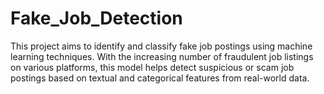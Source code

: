 # Fake_Job_Detection
This project aims to identify and classify fake job postings using machine learning techniques. With the increasing number of fraudulent job listings on various platforms, this model helps detect suspicious or scam job postings based on textual and categorical features from real-world data.
